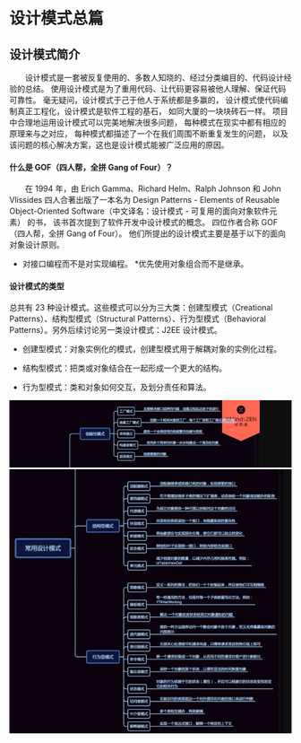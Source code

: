 # 设计模式总篇

## 设计模式简介
　　设计模式是一套被反复使用的、多数人知晓的、经过分类编目的、代码设计经验的总结。
使用设计模式是为了重用代码、让代码更容易被他人理解、保证代码可靠性。 
毫无疑问，设计模式于己于他人于系统都是多赢的，
设计模式使代码编制真正工程化，设计模式是软件工程的基石，
如同大厦的一块块砖石一样。
项目中合理地运用设计模式可以完美地解决很多问题，
每种模式在现实中都有相应的原理来与之对应，
每种模式都描述了一个在我们周围不断重复发生的问题，
以及该问题的核心解决方案，这也是设计模式能被广泛应用的原因。

#### 什么是 GOF（四人帮，全拼 Gang of Four）？
　　在 1994 年，由 Erich Gamma、Richard Helm、Ralph Johnson 和 John Vlissides 四人合著出版了一本名为 Design Patterns - Elements of Reusable Object-Oriented Software（中文译名：设计模式 - 可复用的面向对象软件元素） 的书，
该书首次提到了软件开发中设计模式的概念。
四位作者合称 GOF（四人帮，全拼 Gang of Four）。
他们所提出的设计模式主要是基于以下的面向对象设计原则。

* 对接口编程而不是对实现编程。
*优先使用对象组合而不是继承。

#### 设计模式的类型
总共有 23 种设计模式。这些模式可以分为三大类：创建型模式（Creational Patterns）、结构型模式（Structural Patterns）、行为型模式（Behavioral Patterns）。另外后续讨论另一类设计模式：J2EE 设计模式。

* 创建型模式：对象实例化的模式，创建型模式用于解耦对象的实例化过程。

* 结构型模式：把类或对象结合在一起形成一个更大的结构。

* 行为型模式：类和对象如何交互，及划分责任和算法。

![前部分](../image/c4/dp-3-1.png)
![后部分](../image/c4/dp-3-2.png)
